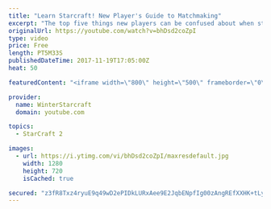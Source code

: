 ```yaml
---
title: "Learn Starcraft! New Player's Guide to Matchmaking"
excerpt: "The top five things new players can be confused about when starting off playing Starcraft 2!"
originalUrl: https://youtube.com/watch?v=bhDsd2coZpI
type: video
price: Free
length: PT5M33S
publishedDateTime: 2017-11-19T17:05:00Z
heat: 50

featuredContent: "<iframe width=\"800\" height=\"500\" frameborder=\"0\" src=\"https://www.youtube.com/embed/bhDsd2coZpI\" allow=\"accelerometer; autoplay; encrypted-media; gyroscope; picture-in-picture\" allowfullscreen></iframe>"

provider:
  name: WinterStarcraft
  domain: youtube.com

topics:
  - StarCraft 2

images:
  - url: https://i.ytimg.com/vi/bhDsd2coZpI/maxresdefault.jpg
    width: 1280
    height: 720
    isCached: true

secured: "z3fR8Txz4ryuE9q49wD2ePIDkLURxAee9E2JqbENpfIg00zAngREfXXHK+tLyp0IPuXgfQ2hi7iiRnWRWk3t4my++YiGyoz7IfynT4NshjtM5R1MpmNNITEg6Sl/GNTjoQ9/7PGey366xXktVpQdtFtR8W5J6yd4us6Kxr2+sVkROFwjBfNljR3NdCfBm9jVALyl4+KkWU6Xh1Bpn21mAzQd0gJvJhPa87Fc3ypfkAV9xwhkWm22SgVvLaU3SqYLpMayyG1rktJRL+aDOsAhXHrDLEiVj1v/xQJqcRu2sh9bWJFgGmXMYTCK0opysfOS1dJm43AZB9caNmii8d1mEsXR7tAiLVJ93RWsqDfFZcPx6a5Gogja+7d0yr/ZTM75J/zSDJRp+iMT/nJmpPte7fq5Dcwm4GKfwmSVj8DQCSU=;sdpQ1ptTbao72B1kFroA/w=="
---
```


